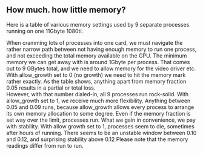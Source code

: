## How much. how little memory?

Here is a table of various memory settings used by 9 separate processes running on one 11Gbyte 1080ti.

[](/Utils/Screenshots/memorytests.png)

When cramming lots of processes into one card, we must navigate the rather narrow path between not having enough memory to run one process, and not exceeding the total memory available on the GPU. The minimum memory we can get away with is around 1Gbyte per process. That comes out to 9 GBytes total, and we need to allow memory for the video driver etc.
With allow_growth set to 0 (no growth) we need to hit the memory mark rather exactly. As the table shows, anything apart from memory fraction 0.05 results in a partial or total loss.<br> However, with that number dialed-in, all 9 processes run rock-solid.
With allow_growth set to 1, we receive much more flexibility. Anything between 0.05 and 0.09 runs, because allow_growth allows every process to arrange its own memory allocation to some degree. Even if the memory fraction is set way over the limit, processes run. What we gain in convenience, we pay with stability. With allow growth set to 1, processes seem to die, sometimes after hours of running. There seems to be an unstable window between 0.10 and 0.12, and surprising stability above 0.12
Please note that the memory readings differ from run to run.  
